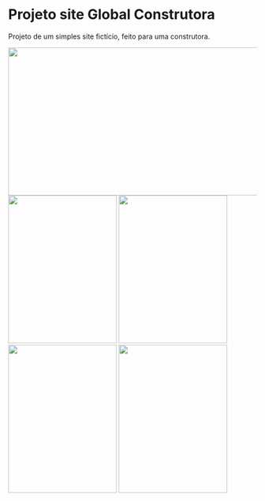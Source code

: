 # Projeto site Global Construtora
Projeto de um simples site fictício, feito para uma construtora. 

<p aligns="center"> <img src="gif/Animação1.gif" width="893" height="300">  <img src="gif/Animação2.gif" width="220" height="300"> <img src="gif/Animação3.gif" width="220" height="300">  <img src="gif/Animação4.gif" width="220" height="300"> <img src="gif/Animação5.gif" width="220" height="300"> </p>